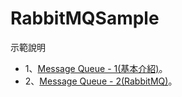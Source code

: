 # RabbitMQSample

示範說明  
* 1、[Message Queue - 1(基本介紹)](https://sunnyday0932.github.io/2021/message-queue-1%E5%9F%BA%E6%9C%AC%E4%BB%8B%E7%B4%B9/)。
* 2、[Message Queue - 2(RabbitMQ)](https://sunnyday0932.github.io/2021/message-queue-2rabbitmq/)。
